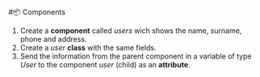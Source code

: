 #📦 Components

1. Create a **component** called *users* wich shows the name, surname, phone and address.
2. Create a *user* **class** with the same fields.
3. Send the information from the parent component in a variable of type *User* to the component *user* (child) as an **attribute**.